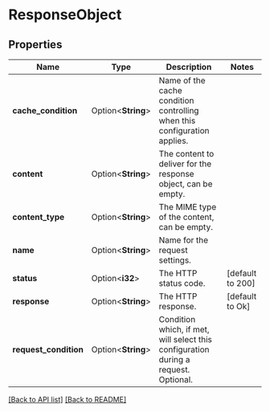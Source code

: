# ResponseObject

## Properties

Name | Type | Description | Notes
------------ | ------------- | ------------- | -------------
**cache_condition** | Option<**String**> | Name of the cache condition controlling when this configuration applies. | 
**content** | Option<**String**> | The content to deliver for the response object, can be empty. | 
**content_type** | Option<**String**> | The MIME type of the content, can be empty. | 
**name** | Option<**String**> | Name for the request settings. | 
**status** | Option<**i32**> | The HTTP status code. | [default to 200]
**response** | Option<**String**> | The HTTP response. | [default to Ok]
**request_condition** | Option<**String**> | Condition which, if met, will select this configuration during a request. Optional. | 

[[Back to API list]](../README.md#documentation-for-api-endpoints) [[Back to README]](../README.md)


